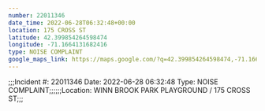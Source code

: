 ```yaml
---
number: 22011346
date_time: 2022-06-28T06:32:48+00:00
location: 175 CROSS ST
latitude: 42.399854264598474
longitude: -71.1664131682416
type: NOISE COMPLAINT
google_maps_link: https://maps.google.com/?q=42.399854264598474,-71.1664131682416
---
```


;;;Incident #: 22011346  Date: 2022-06-28 06:32:48   Type: NOISE COMPLAINT;;;;;;Location: WINN BROOK PARK PLAYGROUND / 175 CROSS ST;;;
